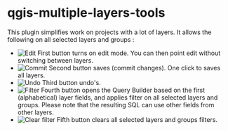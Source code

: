 # qgis-multiple-layers-tools
This plugin simplifies work on projects with a lot of layers. It allows the following on all selected layers and groups :

* ![Edit](multiple_layers_edit.png) First button turns on edit mode. You can then point edit without switching between layers.
* ![Commit](multiple_layers_commit.png) Second button saves (commit changes). One click to saves all layers.
* ![Undo](multiple_layers_undo.png) Third button undo's.
* ![Filter](multiple_layers_filter.png) Fourth button opens the Query Builder based on the first (alphabetical) layer fields, and applies filter on all selected layers and groups. Please note that the resulting SQL can use other fields from other layers.
* ![Clear filter](multiple_layers_clearfilter.png) Fifth button clears all selected layers and groups filters.

